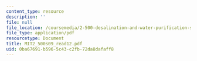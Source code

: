 ```yaml
---
content_type: resource
description: ''
file: null
file_location: /coursemedia/2-500-desalination-and-water-purification-spring-2009/0ba67691b5965c43c2fb72da8dafaff8_MIT2_500s09_read12.pdf
file_type: application/pdf
resourcetype: Document
title: MIT2_500s09_read12.pdf
uid: 0ba67691-b596-5c43-c2fb-72da8dafaff8
---
```

